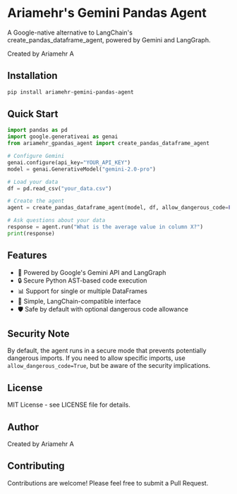 # Ariamehr's Gemini Pandas Agent

A Google-native alternative to LangChain's create_pandas_dataframe_agent, powered by Gemini and LangGraph.

Created by Ariamehr A

## Installation

```bash
pip install ariamehr-gemini-pandas-agent
```

## Quick Start

```python
import pandas as pd
import google.generativeai as genai
from ariamehr_gpandas_agent import create_pandas_dataframe_agent

# Configure Gemini
genai.configure(api_key="YOUR_API_KEY")
model = genai.GenerativeModel("gemini-2.0-pro")

# Load your data
df = pd.read_csv("your_data.csv")

# Create the agent
agent = create_pandas_dataframe_agent(model, df, allow_dangerous_code=False)

# Ask questions about your data
response = agent.run("What is the average value in column X?")
print(response)
```

## Features

- 🚀 Powered by Google's Gemini API and LangGraph
- 🔒 Secure Python AST-based code execution
- 📊 Support for single or multiple DataFrames
- 🎯 Simple, LangChain-compatible interface
- 🛡️ Safe by default with optional dangerous code allowance

## Security Note

By default, the agent runs in a secure mode that prevents potentially dangerous imports. If you need to allow specific imports, use `allow_dangerous_code=True`, but be aware of the security implications.

## License

MIT License - see LICENSE file for details.

## Author

Created by Ariamehr A

## Contributing

Contributions are welcome! Please feel free to submit a Pull Request. 